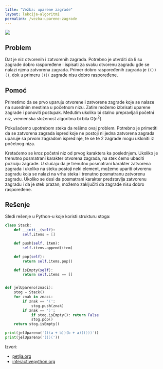 ```yaml
---
title: "Vežba: uparene zagrade"
layout: lekcija-algoritmi
permalink: /vezba-uparene-zagrade
---
```


![](http://interactivepython.org/runestone/static/pythonds/_images/simpleparcheck.png)

## Problem

Dat je niz otvorenih i zatvorenih zagrada. Potrebno je utvrditi da li su zagrade dobro raspoređene i ispisati za svaku otvorenu zagradu gde se nalazi njena zatvorena zagrada. Primer dobro raspoređenih zagrada je `(())()`, dok u primeru `())(` zagrade nisu dobro raspoređene.

## Pomoć

Primetimo da se prvo uparuju otvorene i zatvorene zagrade koje se nalaze na susednim mestima u početnom nizu. Zatim možemo izbrisati uparene zagrade i ponoviti postupak. Međutim ukoliko bi stalno prepravljali početni niz, vremenska složenost algoritma bi bila O(n<sup>2</sup>).

Pokušaćemo upotrebom steka da rešimo ovaj problem. Potrebno je primetiti da se zatvorena zagrada ispred koje ne postoji ni jedna zatvorena zagrada uparuje sa prvom zagradom ispred nje, te se te 2 zagrade mogu ukloniti iz početnog niza.

Kretaćemo se kroz početni niz od prvog karaktera ka poslednjem. Ukoliko je trenutno posmatrani karakter otvorena zagrada, na stek ćemo ubaciti poziciju zagrade. U slučaju da je trenutno posmatrani karakter zatvorena zagrada i ukoliko na steku postoji neki element, možemo upariti otvorenu zagradu koja se nalazi na vrhu steka i trenutno posmatranu zatvorenu zagradu. Ukoliko se desi da posmatrani karakter predstavlja zatvorenu zagradu i da je stek prazan, možemo zaključiti da zagrade nisu dobro raspoređene.

## Rešenje

Sledi rešenje u Python-u koje koristi strukturu stoga:

```python
class Stack:
    def __init__(self):
        self.items = []

    def push(self, item):
        self.items.append(item)

    def pop(self):
        return self.items.pop()

    def isEmpty(self):
        return self.items == []


def jelUpareno(znaci):
    stog = Stack()
    for znak in znaci:
        if znak == '(':
            stog.push(znak)
        if znak == ')':
            if stog.isEmpty(): return False
            stog.pop()
    return stog.isEmpty()

print(jelUpareno('(((a + b))(b + a)(()))'))
print(jelUpareno('())('))
```

Izvori:
- [petlja.org](https://petlja.org/BubbleBee/r/Lectures/strukture-podataka-1)
- [interactivepython.org](http://interactivepython.org/runestone/static/pythonds/BasicDS/SimpleBalancedParentheses.html)
